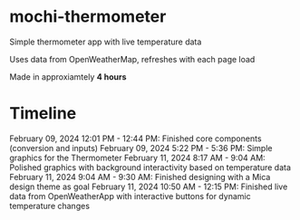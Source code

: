 # mochi-thermometer
Simple thermometer app with live temperature data

Uses data from OpenWeatherMap, refreshes with each page load

Made in approxiamtely **4 hours**

# Timeline
February 09, 2024 12:01 PM - 12:44 PM: Finished core components (conversion and inputs)
February 09, 2024 5:22 PM - 5:36 PM: Simple graphics for the Thermometer
February 11, 2024 8:17 AM - 9:04 AM: Polished graphics with background interactivity based on temperature data
February 11, 2024 9:04 AM - 9:30 AM: Finished designing with a Mica design theme as goal
February 11, 2024 10:50 AM - 12:15 PM: Finished live data from OpenWeatherApp with interactive buttons for dynamic temperature changes
